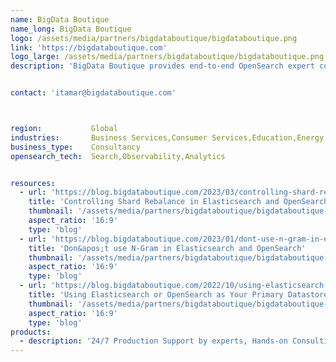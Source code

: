 ```yaml
---
name: BigData Boutique
name_long: BigData Boutique
logo: /assets/media/partners/bigdataboutique/bigdataboutique.png
link: 'https://bigdataboutique.com'
logo_large: /assets/media/partners/bigdataboutique/bigdataboutique.png
description: 'BigData Boutique provides end-to-end OpenSearch expert consulting and 24/7 support services. As trusted OpenSearch experts, we address and overcome any challenge related to OpenSearch usage (performance, cost, modeling, and more), as well as data migration services.'


contact: 'itamar@bigdataboutique.com'



region:           Global
industries:       Business Services,Consumer Services,Education,Energy and Utilities,Healthcare,Media and Entertainment,Public Sector,Non-Profit,Retail and e-Commerce,Software and Technology,Financial Services
business_type:    Consultancy
opensearch_tech:  Search,Observability,Analytics


resources:
  - url: 'https://blog.bigdataboutique.com/2023/03/controlling-shard-rebalance-in-elasticsearch-and-opensearch-47c71d'
    title: 'Controlling Shard Rebalance in Elasticsearch and OpenSearch'
    thumbnail: '/assets/media/partners/bigdataboutique/bigdataboutique-blog.png'
    aspect_ratio: '16:9'
    type: 'blog'
  - url: 'https://blog.bigdataboutique.com/2023/01/dont-use-n-gram-in-elasticsearch-and-opensearch-6f0b48'
    title: 'Don&apos;t use N-Gram in Elasticsearch and OpenSearch'
    thumbnail: '/assets/media/partners/bigdataboutique/bigdataboutique-blog-2.png'
    aspect_ratio: '16:9'
    type: 'blog'
  - url: 'https://blog.bigdataboutique.com/2022/10/using-elasticsearch-or-opensearch-as-your-primary-datastore-1e5178'
    title: 'Using Elasticsearch or OpenSearch as Your Primary Datastore'
    thumbnail: '/assets/media/partners/bigdataboutique/bigdataboutique-blog-3.png'
    aspect_ratio: '16:9'
    type: 'blog'
products:
  - description: '24/7 Production Support by experts, Hands-on Consulting Services, Cost Optimization, Migration services, Search Relevance Engineering.'
---
```


